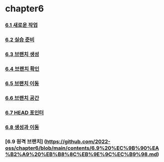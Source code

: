 # chapter6

### [6.1 새로운 작업](https://github.com/2022-oss/chapter6/blob/1622ef24fd1e5a1c21132f8f08c7754b0fd6861c/contents/6.1.md)
### [6.2 실습 준비](https://github.com/2022-oss/chapter6/blob/1622ef24fd1e5a1c21132f8f08c7754b0fd6861c/contents/6.2.md)
### [6.3 브랜치 생성](https://github.com/2022-oss/chapter6/blob/main/contents/6.3%20%EB%B8%8C%EB%9E%9C%EC%B9%98%20%EC%83%9D%EC%84%B1.md)
### [6.4 브랜치 확인](https://github.com/2022-oss/chapter6/blob/main/contents/6-4%20%EB%B8%8C%EB%9E%9C%EC%B9%98%20%ED%99%95%EC%9D%B8.md)
### [6.5 브랜치 이동](https://github.com/2022-oss/chapter6/blob/main/contents/6.5%20%EB%B8%8C%EB%9E%9C%EC%B9%98%20%EC%9D%B4%EB%8F%99.md)
### [6.6 브랜치 공간](https://github.com/2022-oss/chapter6/blob/main/contents/6.6%20%EB%B8%8C%EB%9E%9C%EC%B9%98%20%EA%B3%B5%EA%B0%84.md)
### [6.7 HEAD 포인터](https://github.com/2022-oss/chapter6/blob/main/contents/6.7%20HEAD%20%ED%8F%AC%EC%9D%B8%ED%84%B0.md)
### [6.8 생성과 이동](https://github.com/2022-oss/chapter6/blob/main/contents/6.8%20%EC%83%9D%EC%84%B1%EA%B3%BC%20%EC%9D%B4%EB%8F%99.md)
### [6.9 원격 브랜치] (https://github.com/2022-oss/chapter6/blob/main/contents/6.9%20%EC%9B%90%EA%B2%A9%20%EB%B8%8C%EB%9E%9C%EC%B9%98.md)

